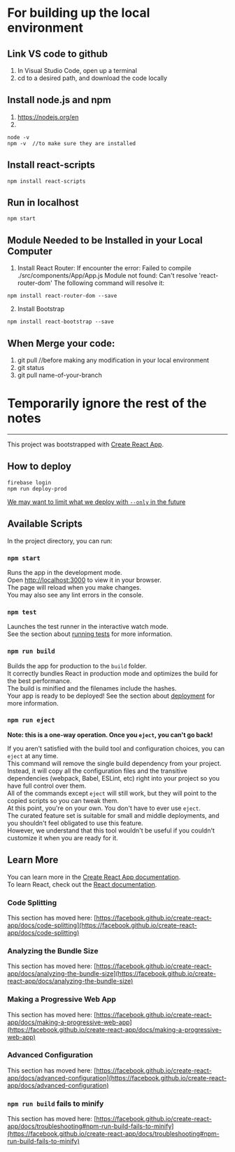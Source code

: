 # For building up the local environment


## Link VS code to github
1. In Visual Studio Code, open up a terminal
2. cd to a desired path, and download the code locally

## Install node.js and npm
1. https://nodejs.org/en
2. 
```
node -v
npm -v  //to make sure they are installed
```

## Install react-scripts
```
npm install react-scripts
```

## Run in localhost
```
npm start
```

## Module Needed to be Installed in your Local Computer
1. Install React Router:
If encounter the error: Failed to compile ./src/components/App/App.js Module not found: Can't resolve 'react-router-dom'
The following command will resolve it: 

```
npm install react-router-dom --save
```
2. Install Bootstrap
```
npm install react-bootstrap --save
```

## When Merge your code:
1. git pull //before making any modification in your local environment
2. git status
3. git pull name-of-your-branch
  
# Temporarily ignore the rest of the notes
---------------------------------------------------------------------------------------------------------------

This project was bootstrapped with [Create React App](https://github.com/facebook/create-react-app).

## How to deploy

```
firebase login
npm run deploy-prod
```

[We may want to limit what we deploy with `--only` in the future](https://firebase.google.com/docs/cli#partial_deploys)

## Available Scripts

In the project directory, you can run:

### `npm start`

Runs the app in the development mode.  
Open [http://localhost:3000](http://localhost:3000) to view it in your browser.  
The page will reload when you make changes.  
You may also see any lint errors in the console.

### `npm test`

Launches the test runner in the interactive watch mode.  
See the section about [running tests](https://facebook.github.io/create-react-app/docs/running-tests) for more information.

### `npm run build`

Builds the app for production to the `build` folder.  
It correctly bundles React in production mode and optimizes the build for the best performance.  
The build is minified and the filenames include the hashes.  
Your app is ready to be deployed! See the section about [deployment](https://facebook.github.io/create-react-app/docs/deployment) for more information.

### `npm run eject`

**Note: this is a one-way operation. Once you `eject`, you can't go back!**

If you aren't satisfied with the build tool and configuration choices, you can `eject` at any time.  
This command will remove the single build dependency from your project.  
Instead, it will copy all the configuration files and the transitive dependencies (webpack, Babel, ESLint, etc) right into your project so you have full control over them.  
All of the commands except `eject` will still work, but they will point to the copied scripts so you can tweak them.  
At this point, you're on your own. You don't have to ever use `eject`.  
The curated feature set is suitable for small and middle deployments, and you shouldn't feel obligated to use this feature.  
However, we understand that this tool wouldn't be useful if you couldn't customize it when you are ready for it.

## Learn More

You can learn more in the [Create React App documentation](https://facebook.github.io/create-react-app/docs/getting-started).  
To learn React, check out the [React documentation](https://reactjs.org/).

### Code Splitting

This section has moved here: [https://facebook.github.io/create-react-app/docs/code-splitting](https://facebook.github.io/create-react-app/docs/code-splitting)

### Analyzing the Bundle Size

This section has moved here: [https://facebook.github.io/create-react-app/docs/analyzing-the-bundle-size](https://facebook.github.io/create-react-app/docs/analyzing-the-bundle-size)

### Making a Progressive Web App

This section has moved here: [https://facebook.github.io/create-react-app/docs/making-a-progressive-web-app](https://facebook.github.io/create-react-app/docs/making-a-progressive-web-app)

### Advanced Configuration

This section has moved here: [https://facebook.github.io/create-react-app/docs/advanced-configuration](https://facebook.github.io/create-react-app/docs/advanced-configuration)

### `npm run build` fails to minify

This section has moved here: [https://facebook.github.io/create-react-app/docs/troubleshooting#npm-run-build-fails-to-minify](https://facebook.github.io/create-react-app/docs/troubleshooting#npm-run-build-fails-to-minify)

